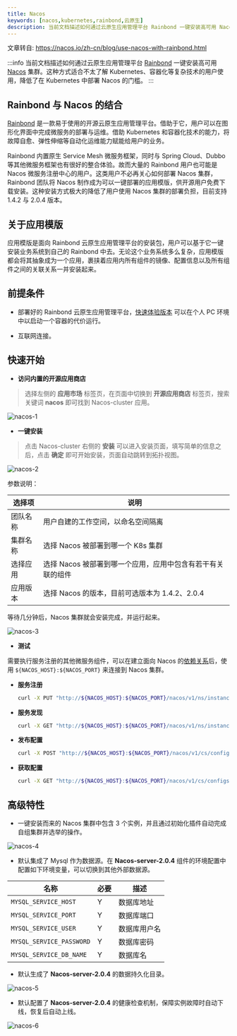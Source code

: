 ```yaml
---
title: Nacos
keywords: [nacos,kubernetes,rainbond,云原生]
description: 当前文档描述如何通过云原生应用管理平台 Rainbond 一键安装高可用 Nacos 集群。
---
```


文章转自: https://nacos.io/zh-cn/blog/use-nacos-with-rainbond.html

:::info
当前文档描述如何通过云原生应用管理平台 [Rainbond](https://www.rainbond.com/?channel=nacos) 一键安装高可用 [Nacos](https://nacos.io) 集群。这种方式适合不太了解 Kubernetes、容器化等复杂技术的用户使用，降低了在 Kubernetes 中部署 Nacos 的门槛。
:::


## Rainbond 与 Nacos 的结合

[Rainbond](https://www.rainbond.com/?channel=nacos) 是一款易于使用的开源云原生应用管理平台。借助于它，用户可以在图形化界面中完成微服务的部署与运维。借助 Kubernetes 和容器化技术的能力，将故障自愈、弹性伸缩等自动化运维能力赋能给用户的业务。

Rainbond 内置原生 Service Mesh 微服务框架，同时与 Spring Cloud、Dubbo 等其他微服务框架也有很好的整合体验。故而大量的 Rainbond 用户也可能是 Nacos 微服务注册中心的用户。这类用户不必再关心如何部署 Nacos 集群，Rainbond 团队将 Nacos 制作成为可以一键部署的应用模版，供开源用户免费下载安装。这种安装方式极大的降低了用户使用 Nacos 集群的部署负担，目前支持 1.4.2 与 2.0.4 版本。


## 关于应用模版

应用模版是面向 Rainbond 云原生应用管理平台的安装包，用户可以基于它一键安装业务系统到自己的 Rainbond 中去。无论这个业务系统多么复杂，应用模版都会将其抽象成为一个应用，裹挟着应用内所有组件的镜像、配置信息以及所有组件之间的关联关系一并安装起来。

## 前提条件

- 部署好的 Rainbond 云原生应用管理平台，[快速体验版本](https://www.rainbond.com/docs/quick-start/quick-install/?channel=nacos) 可以在个人 PC 环境中以启动一个容器的代价运行。

- 互联网连接。

## 快速开始

* **访问内置的开源应用商店**

> 选择左侧的 **应用市场** 标签页，在页面中切换到 **开源应用商店** 标签页，搜索关键词 **nacos** 即可找到 Nacos-cluster 应用。

![nacos-1](https://static.goodrain.com/wechat/nacos-cluster/nacos-cluster-1.png)

* **一键安装**

> 点击 Nacos-cluster 右侧的 **安装** 可以进入安装页面，填写简单的信息之后，点击 **确定** 即可开始安装，页面自动跳转到拓扑视图。

![nacos-2](https://static.goodrain.com/wechat/nacos-cluster/nacos-cluster-2.png)

参数说明：

| 选择项  | 说明                                |
| ---- | --------------------------------- |
| 团队名称 | 用户自建的工作空间，以命名空间隔离                 |
| 集群名称 | 选择 Nacos 被部署到哪一个 K8s 集群           |
| 选择应用 | 选择 Nacos 被部署到哪一个应用，应用中包含有若干有关联的组件 |
| 应用版本 | 选择 Nacos 的版本，目前可选版本为 1.4.2、2.0.4  |

等待几分钟后，Nacos 集群就会安装完成，并运行起来。

![nacos-3](https://static.goodrain.com/wechat/nacos-cluster/nacos-cluster-3.png)

* **测试**

需要执行服务注册的其他微服务组件，可以在建立面向 Nacos 的[依赖关系](https://www.rainbond.com/docs/use-manual/user-manual/component-connection/regist_and_discover)后，使用 `${NACOS_HOST}:${NACOS_PORT}` 来连接到 Nacos 集群。

* **服务注册**
  
  ```bash
  curl -X PUT "http://${NACOS_HOST}:${NACOS_PORT}/nacos/v1/ns/instance?serviceName=nacos.naming.serviceName&ip=20.18.7.10&port=8080"
  ```

* **服务发现**
  
  ```bash
  curl -X GET "http://${NACOS_HOST}:${NACOS_PORT}/nacos/v1/ns/instance/list?serviceName=nacos.naming.serviceName"
  ```

* **发布配置**
  
  ```bash
  curl -X POST "http://${NACOS_HOST}:${NACOS_PORT}/nacos/v1/cs/configs?dataId=nacos.cfg.dataId&group=test&content=helloWorld"
  ```

* **获取配置**
  
  ```bash
  curl -X GET "http://${NACOS_HOST}:${NACOS_PORT}/nacos/v1/cs/configs?dataId=nacos.cfg.dataId&group=test"
  ```

## 高级特性

- 一键安装而来的 Nacos 集群中包含 3 个实例，并且通过初始化插件自动完成自组集群并选举的操作。

![nacos-4](https://static.goodrain.com/wechat/nacos-cluster/nacos-cluster-4.png)

- 默认集成了 Mysql 作为数据源。在 **Nacos-server-2.0.4** 组件的环境配置中配置如下环境变量，可以切换到其他外部数据源。

| 名称                       | 必要  | 描述     |
| ------------------------ | --- | ------ |
| `MYSQL_SERVICE_HOST`     | Y   | 数据库地址  |
| `MYSQL_SERVICE_PORT`     | Y   | 数据库端口  |
| `MYSQL_SERVICE_USER`     | Y   | 数据库用户名 |
| `MYSQL_SERVICE_PASSWORD` | Y   | 数据库密码  |
| `MYSQL_SERVICE_DB_NAME`  | Y   | 数据库名   |

- 默认生成了 **Nacos-server-2.0.4** 的数据持久化目录。

![nacos-5](https://static.goodrain.com/wechat/nacos-cluster/nacos-cluster-5.png)

- 默认配置了 **Nacos-server-2.0.4** 的健康检查机制，保障实例故障时自动下线，恢复后自动上线。

![nacos-6](https://static.goodrain.com/wechat/nacos-cluster/nacos-cluster-6.png)


